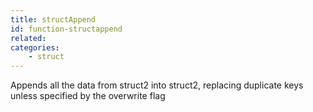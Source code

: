 ```yaml
---
title: structAppend
id: function-structappend
related:
categories:
    - struct
---
```


Appends all the data from struct2 into struct2, replacing duplicate keys unless specified by the overwrite flag